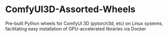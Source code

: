 # ComfyUI3D-Assorted-Wheels
Pre-built Python wheels for ComfyUI 3D (pytorch3d, etc) on Linux systems, facilitating easy installation of GPU-accelerated libraries via Docker


